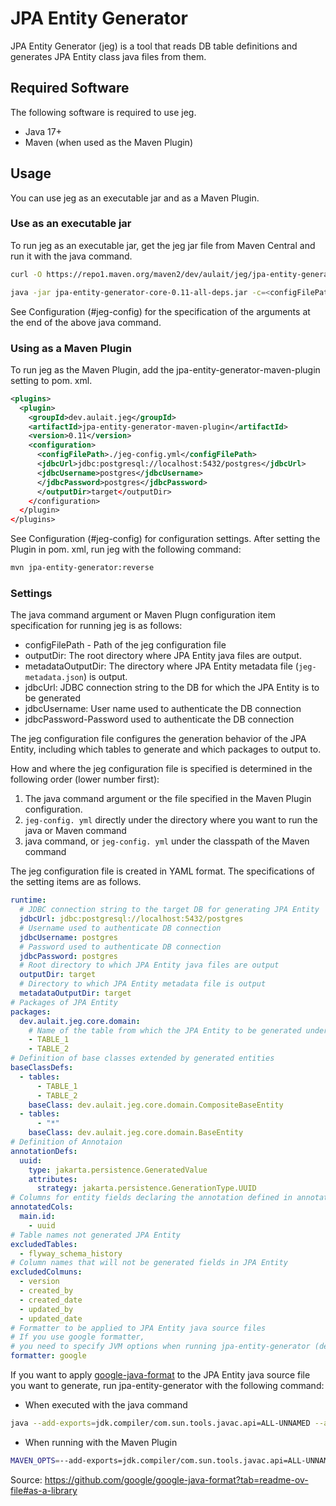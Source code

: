 # JPA Entity Generator

JPA Entity Generator (jeg) is a tool that reads DB table definitions and generates JPA Entity class java files from them.

## Required Software

The following software is required to use jeg.

- Java 17+
- Maven (when used as the Maven Plugin)

## Usage

You can use jeg as an executable jar and as a Maven Plugin.

### Use as an executable jar

To run jeg as an executable jar, get the jeg jar file from Maven Central and run it with the java command.

```sh
curl -O https://repo1.maven.org/maven2/dev/aulait/jeg/jpa-entity-generator-core/0.11/jpa-entity-generator-core-0.11-all-deps.jar

java -jar jpa-entity-generator-core-0.11-all-deps.jar -c=<configFilePath> -o=<outputDir> --jdbc-url=<jdbcUrl> --jdbc-username=<jdbcUsername> --jdbc-password=<jdbcPassword>
```

See Configuration (#jeg-config) for the specification of the arguments at the end of the above java command.

### Using as a Maven Plugin

To run jeg as the Maven Plugin, add the jpa-entity-generator-maven-plugin setting to pom. xml.

```xml
<plugins>
  <plugin>
    <groupId>dev.aulait.jeg</groupId>
    <artifactId>jpa-entity-generator-maven-plugin</artifactId>
    <version>0.11</version>
    <configuration>
      <configFilePath>./jeg-config.yml</configFilePath>
      <jdbcUrl>jdbc:postgresql://localhost:5432/postgres</jdbcUrl>
      <jdbcUsername>postgres</jdbcUsername>
      </jdbcPassword>postgres</jdbcPassword>
      </outputDir>target</outputDir>
    </configuration>
  </plugin>
</plugins>
```

See Configuration (#jeg-config) for configuration settings.
After setting the Plugin in pom. xml, run jeg with the following command:

```sh
mvn jpa-entity-generator:reverse
```


### Settings
<a name="jeg-config"></a>

The java command argument or Maven Plugn configuration item specification for running jeg is as follows:

- configFilePath - Path of the jeg configuration file
- outputDir: The root directory where JPA Entity java files are output.
- metadataOutputDir: The directory where JPA Entity metadata file (`jeg-metadata.json`) is output.
- jdbcUrl: JDBC connection string to the DB for which the JPA Entity is to be generated
- jdbcUsername: User name used to authenticate the DB connection
- jdbcPassword-Password used to authenticate the DB connection

The jeg configuration file configures the generation behavior of the JPA Entity, including which tables to generate and which packages to output to.

How and where the jeg configuration file is specified is determined in the following order (lower number first):

1.  The java command argument or the file specified in the Maven Plugin configuration.
2.  ` jeg-config. yml ` directly under the directory where you want to run the java or Maven command
3.  java command, or ` jeg-config. yml ` under the classpath of the Maven command

The jeg configuration file is created in YAML format.
The specifications of the setting items are as follows.

```yml
runtime:
  # JDBC connection string to the target DB for generating JPA Entity
  jdbcUrl: jdbc:postgresql://localhost:5432/postgres
  # Username used to authenticate DB connection
  jdbcUsername: postgres
  # Password used to authenticate DB connection
  jdbcPassword: postgres
  # Root directory to which JPA Entity java files are output
  outputDir: target
  # Directory to which JPA Entity metadata file is output
  metadataOutputDir: target
# Packages of JPA Entity
packages:
  dev.aulait.jeg.core.domain:
    # Name of the table from which the JPA Entity to be generated under the package
    - TABLE_1
    - TABLE_2
# Definition of base classes extended by generated entities
baseClassDefs:
  - tables:
      - TABLE_1
      - TABLE_2
    baseClass: dev.aulait.jeg.core.domain.CompositeBaseEntity
  - tables:
      - "*"
    baseClass: dev.aulait.jeg.core.domain.BaseEntity
# Definition of Annotaion
annotationDefs:
  uuid:
    type: jakarta.persistence.GeneratedValue
    attributes:
      strategy: jakarta.persistence.GenerationType.UUID
# Columns for entity fields declaring the annotation defined in annotationDefs
annotatedCols:
  main.id:
    - uuid
# Table names not generated JPA Entity
excludedTables:
  - flyway_schema_history
# Column names that will not be generated fields in JPA Entity
excludedColmuns:
  - version
  - created_by
  - created_date
  - updated_by
  - updated_date
# Formatter to be applied to JPA Entity java source files
# If you use google formatter,
# you need to specify JVM options when running jpa-entity-generator (described below)
formatter: google
```

If you want to apply [google-java-format](https://github.com/google/google-java-format) to the JPA Entity java source file you want to generate, run jpa-entity-generator with the following command:

- When executed with the java command

```sh
java --add-exports=jdk.compiler/com.sun.tools.javac.api=ALL-UNNAMED --add-exports=jdk.compiler/com.sun.tools.javac.code=ALL-UNNAMED --add-exports=jdk.compiler/com.sun.tools.javac.file=ALL-UNNAMED --add-exports=jdk.compiler/com.sun.tools.javac.parser=ALL-UNNAMED --add-exports=jdk.compiler/com.sun.tools.javac.tree=ALL-UNNAMED --add-exports=jdk.compiler/com.sun.tools.javac.util=ALL-UNNAMED -jar jpa-entity-generator-core-0.11-all-deps.jar 
```

- When running with the Maven Plugin

```sh
MAVEN_OPTS=--add-exports=jdk.compiler/com.sun.tools.javac.api=ALL-UNNAMED --add-exports=jdk.compiler/com.sun.tools.javac.code=ALL-UNNAMED --add-exports=jdk.compiler/com.sun.tools.javac.file=ALL-UNNAMED --add-exports=jdk.compiler/com.sun.tools.javac.parser=ALL-UNNAMED --add-exports=jdk.compiler/com.sun.tools.javac.tree=ALL-UNNAMED --add-exports=jdk.compiler/com.sun.tools.javac.util=ALL-UNNAMED
```


Source: https://github.com/google/google-java-format?tab=readme-ov-file#as-a-library